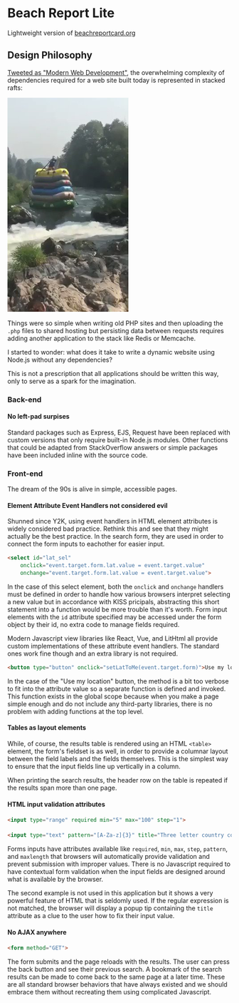 # Beach Report Lite

Lightweight version of [beachreportcard.org](https://beachreportcard.org)

## Design Philosophy

[Tweeted as "Modern Web Development"](https://twitter.com/jaredpalmer/status/1142800704580591617), the overwhelming complexity of dependencies required for a web site built today is represented in stacked rafts:

![Multi-stacked rafts](D5RhbHThY12vWwX0.jpg)

Things were so simple when writing old PHP sites and then uploading the `.php` files to shared hosting but persisting data between requests requires adding another application to the stack like Redis or Memcache.

I started to wonder: what does it take to write a dynamic website using Node.js without any dependencies?

This is not a prescription that all applications should be written this way, only to serve as a spark for the imagination.

### Back-end

#### No left-pad surpises

Standard packages such as Express, EJS, Request have been replaced with custom versions that only require built-in Node.js modules. Other functions that could be adapted from StackOverflow answers or simple packages have been included inline with the source code.

### Front-end

The dream of the 90s is alive in simple, accessible pages.

#### Element Attribute Event Handlers not considered evil

Shunned since Y2K, using event handlers in HTML element attributes is widely considered bad practice. Rethink this and see that they might actually be the best practice. In the search form, they are used in order to connect the form inputs to eachother for easier input.

```html
<select id="lat_sel"
    onclick="event.target.form.lat.value = event.target.value"
    onchange="event.target.form.lat.value = event.target.value">
```

In the case of this select element, both the `onclick` and `onchange` handlers must be defined in order to handle how various browsers interpret selecting a new value but in accordance with KISS pricipals, abstracting this short statement into a function would be more trouble than it's worth. Form input elements with the `id` attribute specified may be accessed under the form object by their id, no extra code to manage fields required.

Modern Javascript view libraries like React, Vue, and LitHtml all provide custom implementations of these attribute event handlers. The standard ones work fine though and an extra library is not required.

```html
<button type="button" onclick="setLatToMe(event.target.form)">Use my location</button>
```

In the case of the "Use my location" button, the method is a bit too verbose to fit into the attribute value so a separate function is defined and invoked. This function exists in the global scope because when you make a page simple enough and do not include any third-party libraries, there is no problem with adding functions at the top level.

#### Tables as layout elements

While, of course, the results table is rendered using an HTML `<table>` element, the form's fieldset is as well, in order to provide a columnar layout between the field labels and the fields themselves. This is the simplest way to ensure that the input fields line up vertically in a column.

When printing the search results, the header row on the table is repeated if the results span more than one page.

#### HTML input validation attributes

```html
<input type="range" required min="5" max="100" step="1">

<input type="text" pattern="[A-Za-z]{3}" title="Three letter country code">
```

Forms inputs have attributes available like `required`, `min`, `max`, `step`, `pattern`, and `maxlength` that browsers will automatically provide validation and prevent submission with improper values. There is no Javascript required to have contextual form validation when the input fields are designed around what is available by the browser.

The second example is not used in this application but it shows a very powerful feature of HTML that is seldomly used. If the regular expression is not matched, the browser will display a popup tip containing the `title` attribute as a clue to the user how to fix their input value.

#### No AJAX anywhere

```html
<form method="GET">
```

The form submits and the page reloads with the results. The user can press the back button and see their previous search. A bookmark of the search results can be made to come back to the same page at a later time. These are all standard browser behaviors that have always existed and we should embrace them without recreating them using complicated Javascript.

